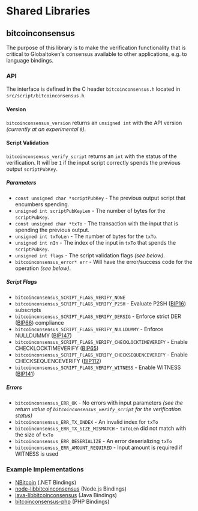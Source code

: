 Shared Libraries
================

## bitcoinconsensus

The purpose of this library is to make the verification functionality that is critical to Globaltoken's consensus available to other applications, e.g. to language bindings.

### API

The interface is defined in the C header `bitcoinconsensus.h` located in  `src/script/bitcoinconsensus.h`.

#### Version

`bitcoinconsensus_version` returns an `unsigned int` with the API version *(currently at an experimental `0`)*.

#### Script Validation

`bitcoinconsensus_verify_script` returns an `int` with the status of the verification. It will be `1` if the input script correctly spends the previous output `scriptPubKey`.

##### Parameters
- `const unsigned char *scriptPubKey` - The previous output script that encumbers spending.
- `unsigned int scriptPubKeyLen` - The number of bytes for the `scriptPubKey`.
- `const unsigned char *txTo` - The transaction with the input that is spending the previous output.
- `unsigned int txToLen` - The number of bytes for the `txTo`.
- `unsigned int nIn` - The index of the input in `txTo` that spends the `scriptPubKey`.
- `unsigned int flags` - The script validation flags *(see below)*.
- `bitcoinconsensus_error* err` - Will have the error/success code for the operation *(see below)*.

##### Script Flags
- `bitcoinconsensus_SCRIPT_FLAGS_VERIFY_NONE`
- `bitcoinconsensus_SCRIPT_FLAGS_VERIFY_P2SH` - Evaluate P2SH ([BIP16](https://github.com/bitcoin/bips/blob/master/bip-0016.mediawiki)) subscripts
- `bitcoinconsensus_SCRIPT_FLAGS_VERIFY_DERSIG` - Enforce strict DER ([BIP66](https://github.com/bitcoin/bips/blob/master/bip-0066.mediawiki)) compliance
- `bitcoinconsensus_SCRIPT_FLAGS_VERIFY_NULLDUMMY` - Enforce NULLDUMMY ([BIP147](https://github.com/bitcoin/bips/blob/master/bip-0147.mediawiki))
- `bitcoinconsensus_SCRIPT_FLAGS_VERIFY_CHECKLOCKTIMEVERIFY` - Enable CHECKLOCKTIMEVERIFY ([BIP65](https://github.com/bitcoin/bips/blob/master/bip-0065.mediawiki))
- `bitcoinconsensus_SCRIPT_FLAGS_VERIFY_CHECKSEQUENCEVERIFY` - Enable CHECKSEQUENCEVERIFY ([BIP112](https://github.com/bitcoin/bips/blob/master/bip-0112.mediawiki))
- `bitcoinconsensus_SCRIPT_FLAGS_VERIFY_WITNESS` - Enable WITNESS ([BIP141](https://github.com/bitcoin/bips/blob/master/bip-0141.mediawiki))

##### Errors
- `bitcoinconsensus_ERR_OK` - No errors with input parameters *(see the return value of `bitcoinconsensus_verify_script` for the verification status)*
- `bitcoinconsensus_ERR_TX_INDEX` - An invalid index for `txTo`
- `bitcoinconsensus_ERR_TX_SIZE_MISMATCH` - `txToLen` did not match with the size of `txTo`
- `bitcoinconsensus_ERR_DESERIALIZE` - An error deserializing `txTo`
- `bitcoinconsensus_ERR_AMOUNT_REQUIRED` - Input amount is required if WITNESS is used

### Example Implementations
- [NBitcoin](https://github.com/NicolasDorier/NBitcoin/blob/master/NBitcoin/Script.cs#L814) (.NET Bindings)
- [node-libbitcoinconsensus](https://github.com/bitpay/node-libbitcoinconsensus) (Node.js Bindings)
- [java-libbitcoinconsensus](https://github.com/dexX7/java-libbitcoinconsensus) (Java Bindings)
- [bitcoinconsensus-php](https://github.com/Bit-Wasp/bitcoinconsensus-php) (PHP Bindings)
